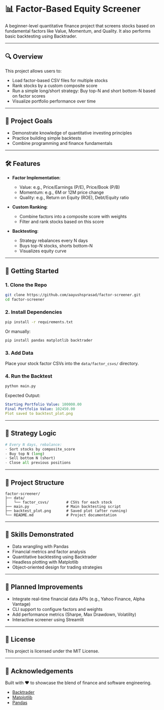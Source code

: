 
# 📊 Factor-Based Equity Screener

A beginner-level quantitative finance project that screens stocks based on fundamental factors like Value, Momentum, and Quality. It also performs basic backtesting using Backtrader.

---

## 🔍 Overview

This project allows users to:

- Load factor-based CSV files for multiple stocks
- Rank stocks by a custom composite score
- Run a simple long/short strategy: Buy top-N and short bottom-N based on factor scores
- Visualize portfolio performance over time

---

## 🧠 Project Goals

- Demonstrate knowledge of quantitative investing principles
- Practice building simple backtests
- Combine programming and finance fundamentals

---

## 🛠 Features

- **Factor Implementation**:
  - Value: e.g., Price/Earnings (P/E), Price/Book (P/B)
  - Momentum: e.g., 6M or 12M price change
  - Quality: e.g., Return on Equity (ROE), Debt/Equity ratio

- **Custom Ranking**:
  - Combine factors into a composite score with weights
  - Filter and rank stocks based on this score

- **Backtesting**:
  - Strategy rebalances every N days
  - Buys top-N stocks, shorts bottom-N
  - Visualizes equity curve

---

## 🚀 Getting Started

### 1. Clone the Repo
```bash
git clone https://github.com/aayushsprasad/factor-screener.git
cd factor-screener
```

### 2. Install Dependencies
```bash
pip install -r requirements.txt
```
Or manually:
```bash
pip install pandas matplotlib backtrader
```

### 3. Add Data
Place your stock factor CSVs into the `data/factor_csvs/` directory.

### 4. Run the Backtest
```bash
python main.py
```
Expected Output:
```yaml
Starting Portfolio Value: 100000.00
Final Portfolio Value: 102450.00
Plot saved to backtest_plot.png
```

---

## 🔁 Strategy Logic

```python
# Every N days, rebalance:
- Sort stocks by composite_score
- Buy top N (long)
- Sell bottom N (short)
- Close all previous positions
```

---

## 📁 Project Structure

```
factor-screener/
├── data/
│   └── factor_csvs/        # CSVs for each stock
├── main.py                 # Main backtesting script
├── backtest_plot.png       # Saved plot (after running)
└── README.md               # Project documentation
```

---

## 🧪 Skills Demonstrated

- Data wrangling with Pandas  
- Financial metrics and factor analysis  
- Quantitative backtesting using Backtrader  
- Headless plotting with Matplotlib  
- Object-oriented design for trading strategies  

---

## 🔮 Planned Improvements

- Integrate real-time financial data APIs (e.g., Yahoo Finance, Alpha Vantage)  
- CLI support to configure factors and weights  
- Add performance metrics (Sharpe, Max Drawdown, Volatility)  
- Interactive screener using Streamlit  

---

## 📄 License

This project is licensed under the MIT License.

---

## 🤝 Acknowledgements

Built with ❤️ to showcase the blend of finance and software engineering.

- [Backtrader](https://www.backtrader.com/)  
- [Matplotlib](https://matplotlib.org/)  
- [Pandas](https://pandas.pydata.org/)  
